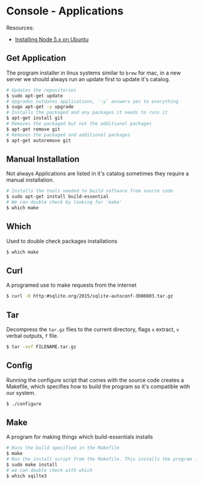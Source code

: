 # Console - Applications

Resources:
- [Installing Node 5.x on Ubuntu](https://github.com/nodesource/distributions)

## Get Application
The program installer in linux systems similar to `brew` for mac, in a new server we should always run an update first to update it's catalog.
```sh
# Updates the repositories
$ sudo apt-get update
# Upgrades outdates applications, `-y` answers yes to everything
$ sugo apt-get -y upgrade
# Installs the packaged and any packages it needs to runs it
$ apt-get install git
# Removes the packaged but not the additional packages
$ apt-get remove git
# Removes the packaged and additional packages
$ apt-get autoremove git
```

## Manual Installation
Not always Applications are listed in it's catalog sometimes they require a manual installation.
```sh
# Installs the tools needed to build software from source code
$ sudo apt-get install build-essential
# We can double check by looking for 'make'
$ which make
```

## Which
Used to double check packages installations
```sh
$ which make
```

## Curl
A programed use to make requests from the internet
```sh
$ curl -O http:#sqlite.org/2015/sqlite-autoconf-3080803.tar.gz
```

## Tar
Decompress the `tar.gz` files to the current directory, flags `x` extract, `v` verbal outputs, `f` file.
```sh
$ tar -xvf FILENAME.tar.gz
```

## Config
Running the configure script that comes with the source code creates a Makefile, which specifies how to build the program so it's compatible with our system.
```sh
$ ./configure
```

## Make
A program for making things which build-essentials installs
```sh
# Runs the build specified in the Makefile
$ make
# Run the install script from the Makefile. This installs the program (Moves the executables to somewhere where it will available to our PATH)
$ sudo make install
# we can double check with which
$ which sqilte3
```
